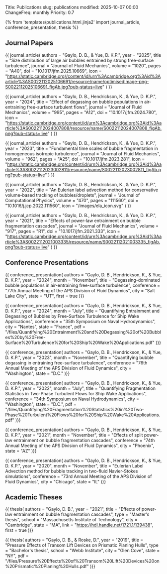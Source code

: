 Title: Publications
slug: publications
modified: 2025-10-07 00:00
ChangeFreq: monthly
Priority: 0.7

{% from 'templates/publications.html.jinja2' import journal_article, conference_presentation, thesis %}

## Journal Papers

{{ journal_article(
    authors = "Gaylo, D. B., & Yue, D. K.P.",
    year = "2025",
    title = "Size distribution of large air bubbles entrained by strong free-surface turbulence",
    journal = "Journal of Fluid Mechanics",
    volume = "1020",
    pages = "A40",
    doi = "10.1017/jfm.2025.10669",
    icon = "https://static.cambridge.org//content/id/urn%3Acambridge.org%3Aid%3Aarticle%3AS0022112025106691/resource/name/optimisedImage-png-S0022112025106691_figAb.jpg?pub-status=live"
) }}

{{ journal_article(
    authors = "Gaylo, D. B., Hendrickson, K., & Yue, D. K.P.",
    year = "2024",
    title = "Effect of degassing on bubble populations in air-entraining free-surface turbulent flows",
    journal = "Journal of Fluid Mechanics",
    volume = "995",
    pages = "A12",
    doi = "10.1017/jfm.2024.780",
    icon = "https://static.cambridge.org/content/id/urn%3Acambridge.org%3Aid%3Aarticle%3AS0022112024007808/resource/name/S0022112024007808_figAb.png?pub-status=live"
) }}

{{ journal_article(
    authors = "Gaylo, D. B., Hendrickson, K., & Yue, D. K.P.",
    year = "2023",
    title = "Fundamental time scales of bubble fragmentation in homogeneous isotropic turbulence",
    journal = "Journal of Fluid Mechanics",
    volume = "962",
    pages = "A25",
    doi = "10.1017/jfm.2023.281",
    icon = "https://static.cambridge.org/content/id/urn%3Acambridge.org%3Aid%3Aarticle%3AS0022112023002811/resource/name/S0022112023002811_figAb.png?pub-status=live"
) }}

{{ journal_article(
    authors = "Gaylo, D. B., Hendrickson, K., & Yue, D. K.P.",
    year = "2022",
    title = "An Eulerian label advection method for conservative volume-based tracking of bubbles/droplets",
    journal = "Journal of Computational Physics",
    volume = "470",
    pages = "111560",
    doi = "10.1016/j.jcp.2022.111560",
    icon = "/images/ela_icon.svg"
) }}

{{ journal_article(
    authors = "Gaylo, D. B., Hendrickson, K., & Yue, D. K.P.",
    year = "2021",
    title = "Effects of power-law entrainment on bubble fragmentation cascades",
    journal = "Journal of Fluid Mechanics",
    volume = "917",
    pages = "R1",
    doi = "10.1017/jfm.2021.333",
    icon = "https://static.cambridge.org/content/id/urn%3Acambridge.org%3Aid%3Aarticle%3AS0022112021003335/resource/name/S0022112021003335_figAb.png?pub-status=live"
) }}

## Conference Presentations

{{ conference_presentation(
    authors = "Gaylo, D. B., Hendrickson, K., & Yue, D. K.P.",
    year = "2024",
    month = "November",
    title = "Degassing-dominated bubble populations in air-entraining free-surface turbulence",
    conference = "77th Annual Meeting of the APS Division of Fluid Dynamics",
    city = "Salt Lake City",
    state = "UT",
    first = true
)}}

{{ conference_presentation(
    authors = "Gaylo, D. B., Hendrickson, K., & Yue, D. K.P.",
    year = "2024",
    month = "July",
    title = "Quantifying Entrainment and Degassing of Bubbles by Free-Surface Turbulence for Ship Wake Applications",
    conference = "35th Symposium on Naval Hydrodynamics",
    city = "Nantes",
    state = "France",
    pdf = "/files/Quantifying%20Entrainment%20and%20Degassing%20of%20Bubbles%20by%20Free-Surface%20Turbulence%20for%20Ship%20Wake%20Applications.pdf"
)}}

{{ conference_presentation(
    authors = "Gaylo, D. B., Hendrickson, K., & Yue, D. K.P.",
    year = "2023",
    month = "November",
    title = "Quantifying bubble degassing in entraining free-surface turbulence",
    conference = "76th Annual Meeting of the APS Division of Fluid Dynamics",
    city = "Washington",
    state = "D.C."
)}}

{{ conference_presentation(
    authors = "Gaylo, D. B., Hendrickson, K., & Yue, D. K.P.",
    year = "2022",
    month = "July",
    title = "Quantifying Fragmentation Statistics in Two-Phase Turbulent Flows for Ship Wake Applications",
    conference = "34th Symposium on Naval Hydrodynamics",
    city = "Washington",
    state = "D.C.",
    pdf = "/files/Quantifying%20Fragmentation%20Statistics%20in%20Two-Phase%20Turbulent%20Flows%20for%20Ship%20Wake%20Applications.pdf"
)}}

{{ conference_presentation(
    authors = "Gaylo, D. B., Hendrickson, K., & Yue, D. K.P.",
    year = "2021",
    month = "November",
    title = "Effects of split power-law entrainment on bubble fragmentation cascades",
    conference = "74th Annual Meeting of the APS Division of Fluid Dynamics",
    city = "Phoenix",
    state = "AZ"
)}}

{{ conference_presentation(
    authors = "Gaylo, D. B., Hendrickson, K., & Yue, D. K.P.",
    year = "2020",
    month = "November",
    title = "Eulerian Label Advection method for bubble tracking in two-fluid Navier-Stokes simulations",
    conference = "73rd Annual Meeting of the APS Division of Fluid Dynamics",
    city = "Chicago",
    state = "IL"
)}}

## Academic Theses

{{ thesis(
    authors = "Gaylo, D. B.",
    year = "2021",
    title = "Effects of power-law entrainment on bubble fragmentation cascades",
    type = "Master's thesis",
    school = "Massachusetts Institute of Technology",
    city = "Cambridge",
    state = "MA",
    link = "https://hdl.handle.net/1721.1/139438",
    first = true
)}}

{{ thesis(
    authors = "Gaylo, D. B., & Roske, D.",
    year = "2019",
    title = "Pressure Effects of Transom Lift Devices on Prismatic Planing Hulls",
    type = "Bachelor's thesis",
    school = "Webb Institute",
    city = "Glen Cove",
    state = "NY",
    pdf = "/files/Pressure%20Effects%20of%20Transom%20Lift%20Devices%20on%20Prismatic%20Planing%20Hulls.pdf"
)}}
